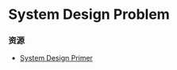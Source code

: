 # System Design Problem

### 资源
- [System Design Primer](https://github.com/donnemartin/system-design-primer)
